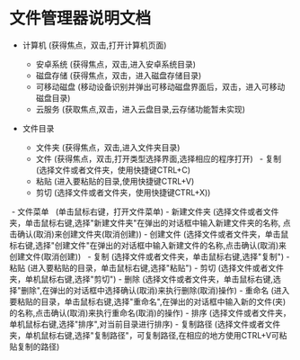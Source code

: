 # 文件管理器说明文档
  - 计算机    (获得焦点，双击,打开计算机页面)
    - 安卓系统   (获得焦点，双击,进入安卓系统目录)
    - 磁盘存储   (获得焦点，双击，进入磁盘存储目录)
    - 可移动磁盘  (移动设备识别并弹出可移动磁盘界面后，双击，进入可移动磁盘目录)
    - 云服务   (获取焦点,双击，进入云盘目录,云存储功能暂未实现)

  - 文件目录
    - 文件夹   (获得焦点，双击,进入文件夹目录)
    - 文件   (获得焦点，双击,打开类型选择界面,选择相应的程序打开)
    - 复制    (选择文件或者文件夹，使用快捷键CTRL+C)
    - 粘贴    (进入要粘贴的目录,使用快捷键CTRL+V)
    - 剪切   (选择文件或者文件夹，使用快捷键CTRL+X))

  - 文件菜单   (单击鼠标右键，打开文件菜单)
     - 新建文件夹 (选择文件或者文件夹，单击鼠标右键,选择"新建文件夹"在弹出的对话框中输入新建文件夹的名称, 点击确认(取消)来创建文件夹(取消创建))
     - 创建文件   (选择文件或者文件夹，单击鼠标右键,选择"创建文件"在弹出的对话框中输入新建文件的名称,点击确认(取消)来创建文件(取消创建))
     - 复制    (选择文件或者文件夹，单击鼠标右键,选择"复制")
     - 粘贴    (进入要粘贴的目录，单击鼠标右键,选择"粘贴")
     - 剪切   (选择文件或者文件夹，单机鼠标右键,选择"剪切")
     - 删除    (选择文件或者文件夹，单击鼠标右键,选择"删除",在弹出的对话框中选择确认(取消)来执行删除(取消)操作)
     - 重命名  (进入要粘贴的目录，单击鼠标右键,选择"重命名",在弹出的对话框中输入新的文件(夹)的名称,点击确认(取消)来执行重命名(取消)的操作)
     - 排序   (选择文件或者文件夹，单机鼠标右键,选择"排序",对当前目录进行排序)
     - 复制路径  (选择文件或者文件夹，单机鼠标右键,选择"复制路径"，可复制路径,在相应的地方使用CTRL+V可粘贴复制的路径)
 
 
 
